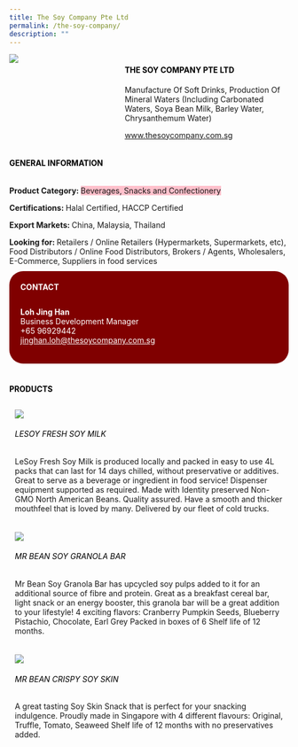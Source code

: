 ```yaml
--- 
title: The Soy Company Pte Ltd 
permalink: /the-soy-company/ 
description: ""
--- 
```

<div class="flex-paragraph"> 
<p style="text-transform: uppercase">
</p>
</div> 
<div class="flex-container" style="display: flex; flex-wrap: wrap;"> 
<div class="card sgds" style="flex: 1 1 40%; display: block;">
<img src="https://drive.google.com/u/0/uc?id=1BzEI_OoeLbnNKZrigHokqh8LZE9wgCTB&amp;export=download">
</div> 
<div class="card-sgds" style="flex: 1 1 58%; display: block; margin-left: 3px"> 
<h4 style="text-transform: uppercase; color: black;">
<b>The Soy Company Pte Ltd
</b>
</h4> 
<p>Manufacture Of Soft Drinks, Production Of Mineral Waters (Including Carbonated Waters, Soya Bean Milk, Barley Water, Chrysanthemum Water)
</p> 
<p>
<a href="https://www.thesoycompany.com.sg" target="_blank">www.thesoycompany.com.sg
</a>
</p> 
</div> 
</div> 
<h4 style="text-transform: uppercase; color: black;">
<b>General Information
</b>
</h4> 
<div class="flex-container" style="display: flex; flex-wrap: wrap;"> 
<div class="card sgds" style="flex: 1 1 65%; display: block; align-self: stretch"> 
<div class="flex-paragraph"> 
<p>
<b>Product Category: 
</b>
<span style="background-color: pink; border-radius: 10 px;">Beverages, Snacks and Confectionery
</span>
</p> 
<p>
<b>Certifications: 
</b>Halal Certified, HACCP Certified
</p> 
<p>
<b>Export Markets: 
</b>China, Malaysia, Thailand
</p> 
<p style="margin-bottom: 10px;">
<b>Looking for: 
</b>Retailers / Online Retailers (Hypermarkets, Supermarkets, etc), Food Distributors / Online Food Distributors, Brokers / Agents, Wholesalers, E-Commerce, Suppliers in food services
</p> 
</div> 
</div> 
<div class="card sgds" style="flex: 1 1 35%; padding: 10px; display: block; background-color: maroon; border-radius: 25px; align-self: center;"> 
<h4 style="color: white; margin-top: 10px; margin-left: 10px;">CONTACT
</h4> 
<div class="flex-paragraph"> 
<p style="padding: 10px; color: white;">
<b>Loh Jing Han
</b>
<br>Business Development Manager 
<br>+65 96929442
<br>
<a href="mailto:jinghan.loh@thesoycompany.com.sg" style="color: white;">jinghan.loh@thesoycompany.com.sg
</a>
</p> 
</div> 
</div> 
</div> 
<br> 
<h4 style="text-transform: uppercase; color: black;">
<b>products
</b>
</h4> 
<div style="display: flex; flex-wrap: wrap;"> 
<div class="card sgds" style="flex: 1 1 47%; margin: 10px; display: block;"> 
<div class="flex-image" style="display: block;">
<img src="https://drive.google.com/u/0/uc?id=1ryP9ZyPKmtCQJ4W7JDKM5m5EbPL7SIhJ&export=download">
</div> 
<div class="flex-paragraph"> 
<h6 style="text-transform: uppercase; color: black;">LeSoy Fresh Soy Milk
</h6> 
<p>LeSoy Fresh Soy Milk is produced locally and packed in easy to use 4L packs that can last for 14 days chilled, without preservative or additives. Great to serve as a beverage or ingredient in food service! Dispenser equipment supported as required. Made with Identity preserved Non-GMO North American Beans. Quality assured. Have a smooth and thicker mouthfeel that is loved by many. Delivered by our fleet of cold trucks.
</p>
</div> 
</div> 
<div class="card sgds" style="flex: 1 1 47%; margin: 10px; display: block;"> 
<div class="flex-image" style="display: block;">
<img src="https://drive.google.com/u/0/uc?id=1g5UtWkFlZ4PCE5orIyjEwdJWKO0r2qXq&export=download">
</div> 
<div class="flex-paragraph"> 
<h6 style="text-transform: uppercase; color: black;">Mr Bean Soy Granola Bar
</h6> 
<p>Mr Bean Soy Granola Bar has upcycled soy pulps added to it for an additional source of fibre and protein. Great as a breakfast cereal bar, light snack or an energy booster, this granola bar will be a great addition to your lifestyle! 4 exciting flavors: Cranberry Pumpkin Seeds, Blueberry Pistachio, Chocolate, Earl Grey Packed in boxes of 6 Shelf life of 12 months.
</p>
</div> 
</div> 
<div class="card sgds" style="flex: 1 1 47%; margin: 10px; display: block;"> 
<div class="flex-image" style="display: block;">
<img src="https://drive.google.com/u/0/uc?id=1y2T6Q3nbcyj9R5OXmWpgGhslibd65KJp&export=download">
</div> 
<div class="flex-paragraph"> 
<h6 style="text-transform: uppercase; color: black;">Mr Bean Crispy Soy Skin 
</h6> 
<p>A great tasting Soy Skin Snack that is perfect for your snacking indulgence. Proudly made in Singapore with 4 different flavours: Original, Truffle, Tomato, Seaweed Shelf life of 12 months with no preservatives added.
</p>
</div> 
</div> 
</div>